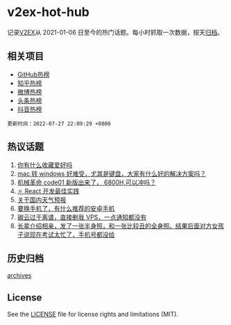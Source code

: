 # v2ex-hot-hub

 记录[V2EX](https://www.v2ex.com/)从 2021-01-06 日至今的热门话题。每小时抓取一次数据，按天[归档](archives)。
 
 ## 相关项目

- [GitHub热榜](https://github.com/snaildev/github-hot-hub)
- [知乎热榜](https://github.com/snaildev/zhihu-hot-hub)
- [微博热榜](https://github.com/snaildev/weibo-hot-hub)
- [头条热榜](https://github.com/snaildev/toutiao-hot-hub)
- [抖音热榜](https://github.com/snaildev/douyin-hot-hub)


 `更新时间：2022-07-27 22:09:29 +0800`

## 热议话题

1. [你有什么收藏爱好吗](https://www.v2ex.com/t/868942)
1. [mac 转 windows 好难受，尤其是键盘，大家有什么好的解决方案吗？](https://www.v2ex.com/t/868956)
1. [机械革命 code01 新版出来了， 6800H,可以冲吗？](https://www.v2ex.com/t/868936)
1. [⚛️ React 开发最佳实践](https://www.v2ex.com/t/868907)
1. [关于国内天气预报](https://www.v2ex.com/t/868944)
1. [要换手机了，有什么推荐的安卓手机](https://www.v2ex.com/t/869035)
1. [碳云过于离谱，直接删我 VPS，一点通知都没有](https://www.v2ex.com/t/868931)
1. [长辈介绍相亲，发了一张半身照，和一张比较丑的全身照。结果后面对方女孩子说现在考试太忙了，手机号都没给](https://www.v2ex.com/t/868904)

## 历史归档

[archives](archives)

## License

See the [LICENSE](LICENSE) file for license rights and limitations (MIT).
